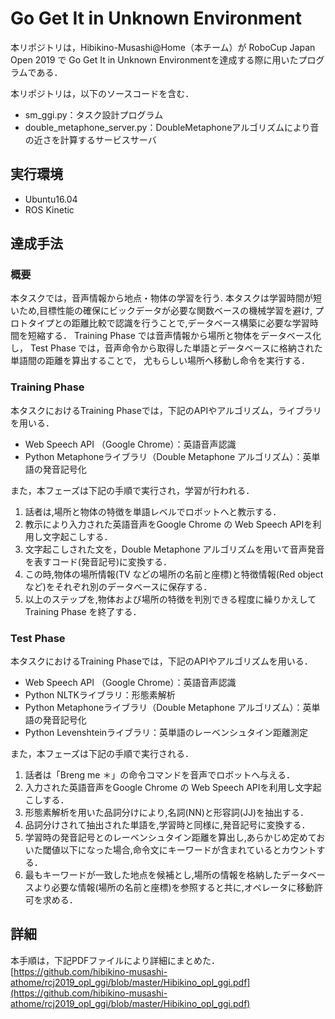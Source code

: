 # Go Get It in Unknown Environment
本リポジトリは，Hibikino-Musashi@Home（本チーム）が
RoboCup Japan Open 2019 で
Go Get It in Unknown Environmentを達成する際に用いたプログラムである．

本リポジトリは，以下のソースコードを含む．
* sm\_ggi.py：タスク設計プログラム
* double\_metaphone\_server.py：DoubleMetaphoneアルゴリズムにより音の近さを計算するサービスサーバ

## 実行環境
* Ubuntu16.04
* ROS Kinetic

## 達成手法
### 概要
本タスクでは，音声情報から地点・物体の学習を行う.
本タスクは学習時間が短いため,目標性能の確保にビックデータが必要な関数ベースの機械学習を避け,
プロトタイプとの距離比較で認識を行うことで,データベース構築に必要な学習時間を短縮する．
Training Phase では音声情報から場所と物体をデータベース化し，
Test Phase では，音声命令から取得した単語とデータベースに格納された単語間の距離を算出することで，
尤もらしい場所へ移動し命令を実行する．

### Training Phase
本タスクにおけるTraining Phaseでは，下記のAPIやアルゴリズム，ライブラリを用いる．
* Web Speech API （Google Chrome）：英語音声認識
* Python Metaphoneライブラリ（Double Metaphone アルゴリズム）：英単語の発音記号化

また，本フェーズは下記の手順で実行され，学習が行われる．
1. 話者は,場所と物体の特徴を単語レベルでロボットへと教示する．
2. 教示により入力された英語音声をGoogle Chrome の Web Speech APIを利用し文字起こしする．
3. 文字起こしされた文を，Double Metaphone アルゴリズムを用いて音声発音を表すコード(発音記号)に変換する．
4. この時,物体の場所情報(TV などの場所の名前と座標)と特徴情報(Red object など)をそれぞれ別のデータベースに保存する．
5. 以上のステップを,物体および場所の特徴を判別できる程度に繰りかえして Training Phase を終了する．

### Test Phase
本タスクにおけるTraining Phaseでは，下記のAPIやアルゴリズムを用いる．
* Web Speech API （Google Chrome）：英語音声認識
* Python NLTKライブラリ：形態素解析
* Python Metaphoneライブラリ（Double Metaphone アルゴリズム）：英単語の発音記号化
* Python Levenshteinライブラリ：英単語のレーベンシュタイン距離測定

また，本フェーズは下記の手順で実行される．
1. 話者は「Breng me ＊」の命令コマンドを音声でロボットへ与える．
2. 入力された英語音声をGoogle Chrome の Web Speech APIを利用し文字起こしする．
3. 形態素解析を用いた品詞分けにより,名詞(NN)と形容詞(JJ)を抽出する．
4. 品詞分けされて抽出された単語を,学習時と同様に,発音記号に変換する．
5. 学習時の発音記号とのレーベンシュタイン距離を算出し,あらかじめ定めておいた閾値以下になった場合,命令文にキーワードが含まれているとカウントする．
6. 最もキーワードが一致した地点を候補とし,場所の情報を格納したデータベースより必要な情報(場所の名前と座標)を参照すると共に,オペレータに移動許可を求める．

## 詳細
本手順は，下記PDFファイルにより詳細にまとめた．
[https://github.com/hibikino-musashi-athome/rcj2019_opl_ggi/blob/master/Hibikino_opl_ggi.pdf](https://github.com/hibikino-musashi-athome/rcj2019_opl_ggi/blob/master/Hibikino_opl_ggi.pdf)
